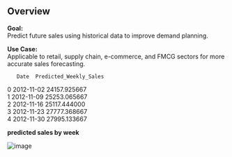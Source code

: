 ## Overview

**Goal:**  
Predict future sales using historical data to improve demand planning.

**Use Case:**  
Applicable to retail, supply chain, e-commerce, and FMCG sectors for more accurate sales forecasting.

       Date  Predicted_Weekly_Sales
0  2012-11-02            24157.925667  
1  2012-11-09            25253.065667  
2  2012-11-16            25117.444000  
3  2012-11-23            27777.368667  
4  2012-11-30            27995.133667  

**predicted sales by week**

![image](https://github.com/user-attachments/assets/882c4df5-7841-480b-a86a-06e8f54effb1)
